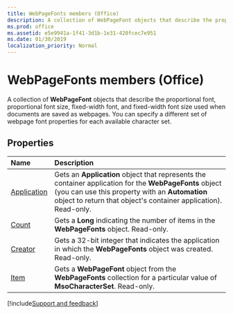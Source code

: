 ```yaml
---
title: WebPageFonts members (Office)
description: A collection of WebPageFont objects that describe the proportional font, proportional font size, fixed-width font, and fixed-width font size used when documents are saved as webpages.
ms.prod: office
ms.assetid: e5e9941a-1f41-3d1b-1e31-420fcec7e951
ms.date: 01/30/2019
localization_priority: Normal
---
```



# WebPageFonts members (Office)

A collection of **WebPageFont** objects that describe the proportional font, proportional font size, fixed-width font, and fixed-width font size used when documents are saved as webpages. You can specify a different set of webpage font properties for each available character set.


## Properties

|Name|Description|
|:-----|:-----|
|[Application](../../Office.WebPageFonts.Application.md)|Gets an **Application** object that represents the container application for the **WebPageFonts** object (you can use this property with an **Automation** object to return that object's container application). Read-only.|
|[Count](../../Office.WebPageFonts.Count.md)|Gets a **Long** indicating the number of items in the **WebPageFonts** object. Read-only.|
|[Creator](../../Office.WebPageFonts.Creator.md)|Gets a 32-bit integer that indicates the application in which the **WebPageFonts** object was created. Read-only.|
|[Item](../../Office.WebPageFonts.Item.md)|Gets a **WebPageFont** object from the **WebPageFonts** collection for a particular value of **MsoCharacterSet**. Read-only.|

[!include[Support and feedback](~/includes/feedback-boilerplate.md)]